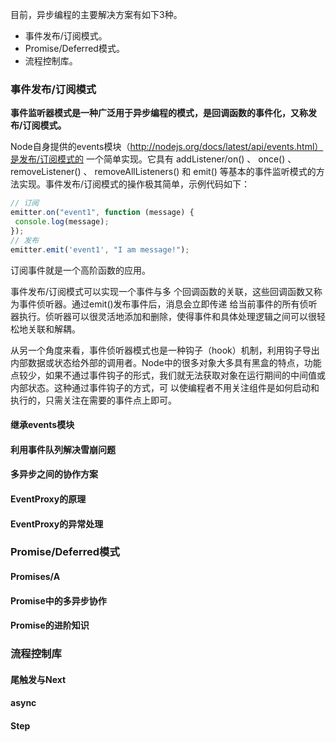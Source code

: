 目前，异步编程的主要解决方案有如下3种。 

- 事件发布/订阅模式。 
- Promise/Deferred模式。
- 流程控制库。

### 事件发布/订阅模式

**事件监听器模式是一种广泛用于异步编程的模式，是回调函数的事件化，又称发布/订阅模式。**

Node自身提供的events模块（http://nodejs.org/docs/latest/api/events.html）是发布/订阅模式的 一个简单实现。它具有 addListener/on() 、 once() 、 removeListener() 、 removeAllListeners() 和 emit() 等基本的事件监听模式的方法实现。事件发布/订阅模式的操作极其简单，示例代码如下：

```javascript
// 订阅
emitter.on("event1", function (message) { 
 console.log(message); 
}); 
// 发布
emitter.emit('event1', "I am message!"); 
```

订阅事件就是一个高阶函数的应用。

事件发布/订阅模式可以实现一个事件与多 个回调函数的关联，这些回调函数又称为事件侦听器。通过emit()发布事件后，消息会立即传递 给当前事件的所有侦听器执行。侦听器可以很灵活地添加和删除，使得事件和具体处理逻辑之间可以很轻松地关联和解耦。

从另一个角度来看，事件侦听器模式也是一种钩子（hook）机制，利用钩子导出内部数据或状态给外部的调用者。Node中的很多对象大多具有黑盒的特点，功能点较少，如果不通过事件钩子的形式，我们就无法获取对象在运行期间的中间值或内部状态。这种通过事件钩子的方式，可 以使编程者不用关注组件是如何启动和执行的，只需关注在需要的事件点上即可。

#### 继承events模块

#### 利用事件队列解决雪崩问题

####  多异步之间的协作方案

####  EventProxy的原理

#### EventProxy的异常处理

### Promise/Deferred模式

#### Promises/A

#### Promise中的多异步协作

#### Promise的进阶知识

### 流程控制库

#### 尾触发与Next 

#### async

####  Step 